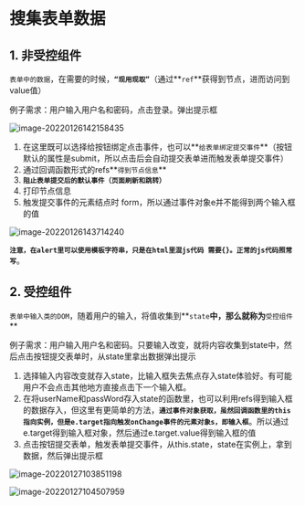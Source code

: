 # 搜集表单数据

## 1. 非受控组件

`表单中的数据`，在需要的时候，**`“现用现取”`**（通过**`ref`**获得到节点，进而访问到value值）

例子需求：用户输入用户名和密码，点击登录。弹出提示框

![image-20220126142158435](C:\Users\zayn\AppData\Roaming\Typora\typora-user-images\image-20220126142158435.png)

1. 在这里既可以选择给按钮绑定点击事件，也可以**`给表单绑定提交事件`**（按钮默认的属性是submit，所以点击后会自动提交表单进而触发表单提交事件）
2. 通过回调函数形式的refs**`得到节点信息`**
3. **`阻止表单提交后的默认事件（页面刷新和跳转）`**
4. 打印节点信息
4. 触发提交事件的元素结点时 form，所以通过事件对象e并不能得到两个输入框的值

![image-20220126143714240](C:\Users\zayn\AppData\Roaming\Typora\typora-user-images\image-20220126143714240.png)

**`注意，在alert里可以使用模板字符串，只是在html里混js代码 需要{}。正常的js代码照常写`**。

## 2. 受控组件

`表单中输入类的DOM`，随着用户的输入，将值收集到**`state`**中，那么就称为**`受控组件`**

例子需求：用户输入用户名和密码。只要输入改变，就将内容收集到state中，然后点击按钮提交表单时，从state里拿出数据弹出提示

1. 选择输入内容改变就存入state，比输入框失去焦点存入state体验好。有可能用户不会点击其他地方直接点击下一个输入框。
2. 在将userName和passWord存入state的函数里，也可以利用refs得到输入框的数据存入，但这里有更简单的方法，**`通过事件对象获取，虽然回调函数里的this指向实例，但是e.target指向触发onChange事件的元素对象s，即输入框`**。所以通过e.target得到输入框对象，然后通过e.target.value得到输入框的值
3. 点击按钮提交表单，触发表单提交事件，从this.state，state在实例上，拿到数据，然后弹出提示框

![image-20220127103851198](C:\Users\zayn\AppData\Roaming\Typora\typora-user-images\image-20220127103851198.png)

![image-20220127104507959](C:\Users\zayn\AppData\Roaming\Typora\typora-user-images\image-20220127104507959.png)